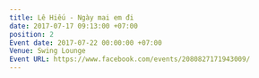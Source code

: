 ```yaml
---
title: Lê Hiếu - Ngày mai em đi
date: 2017-07-17 09:13:00 +07:00
position: 2
Event date: 2017-07-22 00:00:00 +07:00
Venue: Swing Lounge
Event URL: https://www.facebook.com/events/2080827171943009/
---
```


